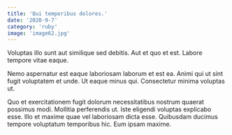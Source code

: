 ```yaml
---
title: 'Qui temporibus dolores.'
date: '2020-9-7'
category: 'ruby'
image: 'image62.jpg'
---
```


Voluptas illo sunt aut similique sed debitis. Aut et quo et est. Labore tempore vitae eaque.
 Nemo aspernatur est eaque laboriosam laborum et est ea. Animi qui ut sint fugit voluptatem et unde. Ut eaque minus qui. Consectetur minima voluptas ut.
 Quo et exercitationem fugit dolorum necessitatibus nostrum quaerat possimus modi. Mollitia perferendis ut. Iste eligendi voluptas explicabo esse. Illo et maxime quae vel laboriosam dicta esse. Quibusdam ducimus tempore voluptatum temporibus hic. Eum ipsam maxime.
